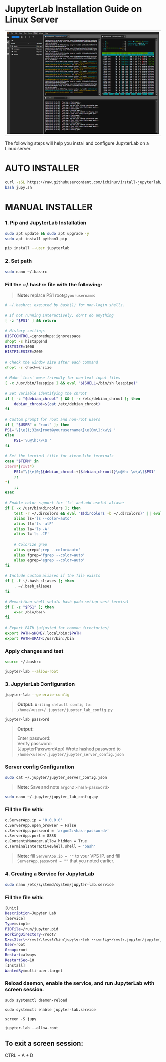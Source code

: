 # JupyterLab Installation Guide on Linux Server
<table style="width: 100%; text-align: center;">
  <tr>
    <td>
<img src="https://github.com/ichinur/install-jupyterlab/blob/main/Screenshot%202024-12-01%20221634.png" alt="JUPYLABS" width="600"/>
   </td>
  </tr>
</table>
The following steps will help you install and configure JupyterLab on a Linux server.

# AUTO INSTALLER
```bash
curl -sSL https://raw.githubusercontent.com/ichinur/install-jupyterlab/refs/heads/main/jupy.sh -o jupy.sh
bash jupy.sh
```


# MANUAL INSTALLER
### 1. Pip and JupyterLab Installation
```bash
sudo apt update && sudo apt upgrade -y
sudo apt install python3-pip
```
```bash
pip install --user jupyterlab
```
### 2. Set path
```bash
sudo nano ~/.bashrc
```
### Fill the ~/.bashrc file with the following:
> **Note:** replace PS1 root@`yourusername`:
```bash
# ~/.bashrc: executed by bash(1) for non-login shells.

# If not running interactively, don't do anything
[ -z "$PS1" ] && return

# History settings
HISTCONTROL=ignoredups:ignorespace
shopt -s histappend
HISTSIZE=1000
HISTFILESIZE=2000

# Check the window size after each command
shopt -s checkwinsize

# Make `less` more friendly for non-text input files
[ -x /usr/bin/lesspipe ] && eval "$(SHELL=/bin/sh lesspipe)"

# Set variable identifying the chroot
if [ -z "$debian_chroot" ] && [ -r /etc/debian_chroot ]; then
    debian_chroot=$(cat /etc/debian_chroot)
fi

# Custom prompt for root and non-root users
if [ "$USER" = "root" ]; then
PS1='\[\e[1;32m\]root@yourusername\[\e[0m\]:\w\$ '
else
    PS1='\u@\h:\w\$ '
fi

# Set the terminal title for xterm-like terminals
case "$TERM" in
xterm*|rxvt*)
    PS1="\[\e]0;${debian_chroot:+($debian_chroot)}\u@\h: \w\a\]$PS1"
    ;;
*)
    ;;
esac

# Enable color support for `ls` and add useful aliases
if [ -x /usr/bin/dircolors ]; then
    test -r ~/.dircolors && eval "$(dircolors -b ~/.dircolors)" || eval "$(dircolors -b)"
    alias ls='ls --color=auto'
    alias ll='ls -alF'
    alias la='ls -A'
    alias l='ls -CF'

    # Colorize grep
    alias grep='grep --color=auto'
    alias fgrep='fgrep --color=auto'
    alias egrep='egrep --color=auto'
fi

# Include custom aliases if the file exists
if [ -f ~/.bash_aliases ]; then
    . ~/.bash_aliases
fi

# Memastikan shell selalu bash pada setiap sesi terminal
if [ -z "$PS1" ]; then
    exec /bin/bash
fi

# Export PATH (adjusted for common directories)
export PATH=$HOME/.local/bin:$PATH
export PATH=$PATH:/usr/bin:/bin

```
### Apply changes and test
```bash
source ~/.bashrc
```
```bash
jupyter-lab --allow-root
```
### 3. JupyterLab Configuration
```bash
jupyter-lab --generate-config
```
> **Output:** `Writing default config to: /home/<user>/.jupyter/jupyter_lab_config.py`
```bash
jupyter-lab password
```
> **Output:**
> 
> Enter password:  
> Verify password:  
> [JupyterPasswordApp] Wrote hashed password to `/home/<user>/.jupyter/jupyter_server_config.json`


### Server config Configuration
```bash
sudo cat ~/.jupyter/jupyter_server_config.json
```
> **Note:** Save and note `argon2:<hash-password>`

```bash
sudo nano ~/.jupyter/jupyter_lab_config.py
```
### Fill the file with:
```bash
c.ServerApp.ip = '0.0.0.0'
c.ServerApp.open_browser = False
c.ServerApp.password = 'argon2:<hash-password>'
c.ServerApp.port = 8888
c.ContentsManager.allow_hidden = True
c.TerminalInteractiveShell.shell = 'bash'
```
> **Note:** fill `ServerApp.ip = ""` to your VPS IP, and fill `ServerApp.password = ""` that you noted earlier.

### 4. Creating a Service for JupyterLab
```bash
sudo nano /etc/systemd/system/jupyter-lab.service
```
### Fill the file with:
```bash
[Unit]
Description=Jupyter Lab
[Service]
Type=simple
PIDFile=/run/jupyter.pid
WorkingDirectory=/root/
ExecStart=/root/.local/bin/jupyter-lab --config=/root/.jupyter/jupyter_lab_config.py --allow-root
User=root
Group=root
Restart=always
RestartSec=10
[Install]
WantedBy=multi-user.target
```
### Reload daemon, enable the service, and run JupyterLab with screen session.
```
sudo systemctl daemon-reload
```
```
sudo systemctl enable jupyter-lab.service
```
```
screen -S jupy
```
```
jupyter-lab --allow-root
```
## To exit a screen session:
CTRL + A + D
